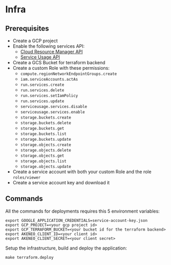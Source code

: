 # Infra

## Prerequisites

- Create a GCP project
- Enable the following services API:
  - [Cloud Resource Manager API](https://console.developers.google.com/apis/api/cloudresourcemanager.googleapis.com/overview)
  - [Service Usage API](https://console.developers.google.com/apis/api/serviceusage.googleapis.com/overview)
- Create a GCS Bucket for terraform backend
- Create a custom Role with these permissions:
  - `compute.regionNetworkEndpointGroups.create`
  - `iam.serviceAccounts.actAs`
  - `run.services.create`
  - `run.services.delete`
  - `run.services.setIamPolicy`
  - `run.services.update`
  - `serviceusage.services.disable`
  - `serviceusage.services.enable`
  - `storage.buckets.create`
  - `storage.buckets.delete`
  - `storage.buckets.get`
  - `storage.buckets.list`
  - `storage.buckets.update`
  - `storage.objects.create`
  - `storage.objects.delete`
  - `storage.objects.get`
  - `storage.objects.list`
  - `storage.objects.update`
- Create a service account with both your custom Role and the role `roles/viewer`
- Create a service account key and download it

## Commands

All the commands for deployments requires this 5 environment variables:
```shell
export GOOGLE_APPLICATION_CREDENTIALS=service-account-key.json
export GCP_PROJECT=<your gcp project id>
export GCP_TERRAFORM_BUCKET=<your bucket id for the terraform backend>
export AKENEO_CLIENT_ID=<your client id>
export AKENEO_CLIENT_SECRET=<your client secret>
```

Setup the infrastructure, build and deploy the application:
```shell
make terraform.deploy
```
